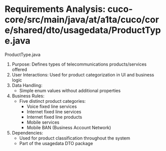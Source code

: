 # Requirements Analysis: cuco-core/src/main/java/at/a1ta/cuco/core/shared/dto/usagedata/ProductType.java

ProductType.java
1. Purpose: Defines types of telecommunications products/services offered
2. User Interactions: Used for product categorization in UI and business logic
3. Data Handling:
   - Simple enum values without additional properties
4. Business Rules:
   - Five distinct product categories:
     - Voice fixed line services
     - Internet fixed line services
     - Internet fixed line products
     - Mobile services
     - Mobile BAN (Business Account Network)
5. Dependencies:
   - Used for product classification throughout the system
   - Part of the usagedata DTO package